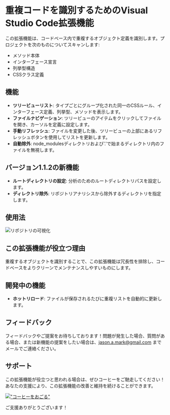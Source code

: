 # 重複コードを識別するためのVisual Studio Code拡張機能

この拡張機能は、コードベース内で重複するオブジェクト定義を識別します。プロジェクトを次のものについてスキャンします:

- メソッド本体
- インターフェース宣言
- 列挙型構造
- CSSクラス定義

## 機能

- **ツリービューリスト**: タイプごとにグループ化された同一のCSSルール、インターフェース定義、列挙型、メソッドを表示します。
- **ファイルナビゲーション**: ツリービューのアイテムをクリックしてファイルを開き、カーソルを定義に設定します。
- **手動リフレッシュ**: ファイルを変更した後、ツリービューの上部にあるリフレッシュボタンを使用してリストを更新します。
- **自動除外**: node_modulesディレクトリおよび'.'で始まるディレクトリ内のファイルを無視します。

## バージョン1.1.2の新機能

- **ルートディレクトリの設定**: 分析のためのルートディレクトリパスを設定します。
- **ディレクトリ除外**: リポジトリアナリシスから除外するディレクトリを指定します。

## 使用法

![リポジトリの可視化](https://github.com/jasonamark/jasonamark/raw/main/identify-duplicates.gif)

## この拡張機能が役立つ理由

重複するオブジェクトを識別することで、この拡張機能は冗長性を排除し、コードベースをよりクリーンでメンテナンスしやすいものにします。

## 開発中の機能

- **ホットリロード**: ファイルが保存されるたびに重複リストを自動的に更新します。

## フィードバック

フィードバックやご提案をお待ちしております！問題が発生した場合、質問がある場合、または新機能の提案をしたい場合は、[jason.a.mark@gmail.com](jason.a.mark@gmail.com) までメールでご連絡ください。

## サポート
この拡張機能が役立つと思われる場合は、ぜひコーヒーをご馳走してください！あなたの支援により、この拡張機能の改善と維持を続けることができます。

[!["コーヒーをおごる"](https://www.buymeacoffee.com/assets/img/custom_images/orange_img.png)](https://buymeacoffee.com/jasonamark8)

ご支援ありがとうございます！
